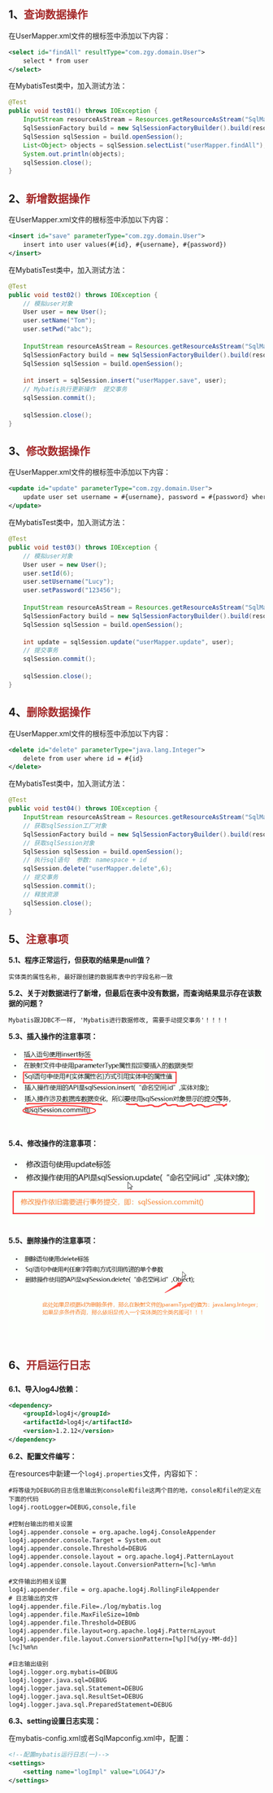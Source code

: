### <!--以下内容只需要修改：映射文件UserMapper.xml、测试类MybatisTest-->

## 1、<span style="color:brown">查询数据操作</span>

在UserMapper.xml文件的根标签<mapper></mapper>中添加以下内容：

```xml
<select id="findAll" resultType="com.zgy.domain.User">
    select * from user
</select>
```

在MybatisTest类中，加入测试方法：

```java
@Test
public void test01() throws IOException {
    InputStream resourceAsStream = Resources.getResourceAsStream("SqlMapConfig.xml");
    SqlSessionFactory build = new SqlSessionFactoryBuilder().build(resourceAsStream);
    SqlSession sqlSession = build.openSession();
    List<Object> objects = sqlSession.selectList("userMapper.findAll");
    System.out.println(objects);
    sqlSession.close();
}
```



## 2、<span style="color:brown">新增数据操作</span>

在UserMapper.xml文件的根标签<mapper></mapper>中添加以下内容：

```xml
<insert id="save" parameterType="com.zgy.domain.User">
    insert into user values(#{id}, #{username}, #{password})
</insert>
```

在MybatisTest类中，加入测试方法：

```java
@Test
public void test02() throws IOException {
    // 模拟user对象
    User user = new User();
    user.setName("Tom");
    user.setPwd("abc");
    
    InputStream resourceAsStream = Resources.getResourceAsStream("SqlMapConfig.xml");
    SqlSessionFactory build = new SqlSessionFactoryBuilder().build(resourceAsStream);
    SqlSession sqlSession = build.openSession();
    
    int insert = sqlSession.insert("userMapper.save", user);
    // Mybatis执行更新操作  提交事务
    sqlSession.commit();
    
    sqlSession.close();
}
```



## 3、<span style="color:brown">修改数据操作</span>

在UserMapper.xml文件的根标签<mapper></mapper>中添加以下内容：

```xml
<update id="update" parameterType="com.zgy.domain.User">
    update user set username = #{username}, password = #{password} where id = #{id}
</update>
```

在MybatisTest类中，加入测试方法：

```java
@Test
public void test03() throws IOException {
    // 模拟user对象
    User user = new User();
    user.setId(6);
    user.setUsername("Lucy");
    user.setPassword("123456");

    InputStream resourceAsStream = Resources.getResourceAsStream("SqlMapConfig.xml");
    SqlSessionFactory build = new SqlSessionFactoryBuilder().build(resourceAsStream);
    SqlSession sqlSession = build.openSession();
    
    int update = sqlSession.update("userMapper.update", user);
    // 提交事务
    sqlSession.commit();

    sqlSession.close();
}
```



## 4、<span style="color:brown">删除数据操作</span>

在UserMapper.xml文件的根标签<mapper></mapper>中添加以下内容：

```xml
<delete id="delete" parameterType="java.lang.Integer">
    delete from user where id = #{id}
</delete>
```

在MybatisTest类中，加入测试方法：

```java
@Test
public void test04() throws IOException {
    InputStream resourceAsStream = Resources.getResourceAsStream("SqlMapConfig.xml");
    // 获取sqlSession工厂对象
    SqlSessionFactory build = new SqlSessionFactoryBuilder().build(resourceAsStream);
    // 获取sqlSession对象
    SqlSession sqlSession = build.openSession();
    // 执行sql语句  参数: namespace + id
    sqlSession.delete("userMapper.delete",6);
    // 提交事务
    sqlSession.commit();
    // 释放资源
    sqlSession.close();
}
```



## 5、<span style="color:brown">注意事项</span>

**5.1、程序正常运行，但获取的结果是null值？**

```apl
实体类的属性名称, 最好跟创建的数据库表中的字段名称一致
```

**5.2、关于对数据进行了新增，但最后在表中没有数据，而查询结果显示存在该数据的问题？**

```apl
Mybatis跟JDBC不一样, 'Mybatis进行数据修改, 需要手动提交事务'！！！！
```

**5.3、插入操作的注意事项：**

<img src="https://raw.githubusercontent.com/root-bine/image/main/Typora-image/Mybatis%E6%8F%92%E5%85%A5%E6%93%8D%E4%BD%9C%E7%9A%84%E6%B3%A8%E6%84%8F%E4%BA%8B%E9%A1%B9.png" alt="image-20220925001117046"  />

**5.4、修改操作的注意事项：**

<img src="https://raw.githubusercontent.com/root-bine/image/main/Typora-image/Mybatis%E4%BF%AE%E6%94%B9%E6%93%8D%E4%BD%9C%E7%9A%84%E6%B3%A8%E6%84%8F%E4%BA%8B%E9%A1%B9.png" alt="image-20220925002202201"  />

**5.5、删除操作的注意事项：**

![image-20220925003259269](https://raw.githubusercontent.com/root-bine/image/main/Typora-image/Mybatis%E5%88%A0%E9%99%A4%E6%93%8D%E4%BD%9C%E7%9A%84%E6%B3%A8%E6%84%8F%E4%BA%8B%E9%A1%B9.png)



## 6、<span style="color:brown">开启运行日志</span>

### <!--基于SSM项目, 配置Mybatis运行日志-->

**6.1、导入log4J依赖：**

```xml
<dependency>
	<groupId>log4j</groupId>
	<artifactId>log4j</artifactId>
	<version>1.2.12</version>
</dependency>
```

**6.2、配置文件编写：**

在resources中新建一个`log4j.properties`文件，内容如下：

```properties
#将等级为DEBUG的日志信息输出到console和file这两个目的地，console和file的定义在下面的代码
log4j.rootLogger=DEBUG,console,file

#控制台输出的相关设置
log4j.appender.console = org.apache.log4j.ConsoleAppender
log4j.appender.console.Target = System.out
log4j.appender.console.Threshold=DEBUG
log4j.appender.console.layout = org.apache.log4j.PatternLayout
log4j.appender.console.layout.ConversionPattern=[%c]-%m%n

#文件输出的相关设置
log4j.appender.file = org.apache.log4j.RollingFileAppender
# 日志输出的文件
log4j.appender.file.File=./log/mybatis.log
log4j.appender.file.MaxFileSize=10mb
log4j.appender.file.Threshold=DEBUG
log4j.appender.file.layout=org.apache.log4j.PatternLayout
log4j.appender.file.layout.ConversionPattern=[%p][%d{yy-MM-dd}][%c]%m%n

#日志输出级别
log4j.logger.org.mybatis=DEBUG
log4j.logger.java.sql=DEBUG
log4j.logger.java.sql.Statement=DEBUG
log4j.logger.java.sql.ResultSet=DEBUG
log4j.logger.java.sql.PreparedStatement=DEBUG
```

**6.3、setting设置日志实现：**

在mybatis-config.xml或者SqlMapconfig.xml中，配置：

```xml
<!--配置mybatis运行日志(一)-->
<settings>
    <setting name="logImpl" value="LOG4J"/>
</settings>
```
